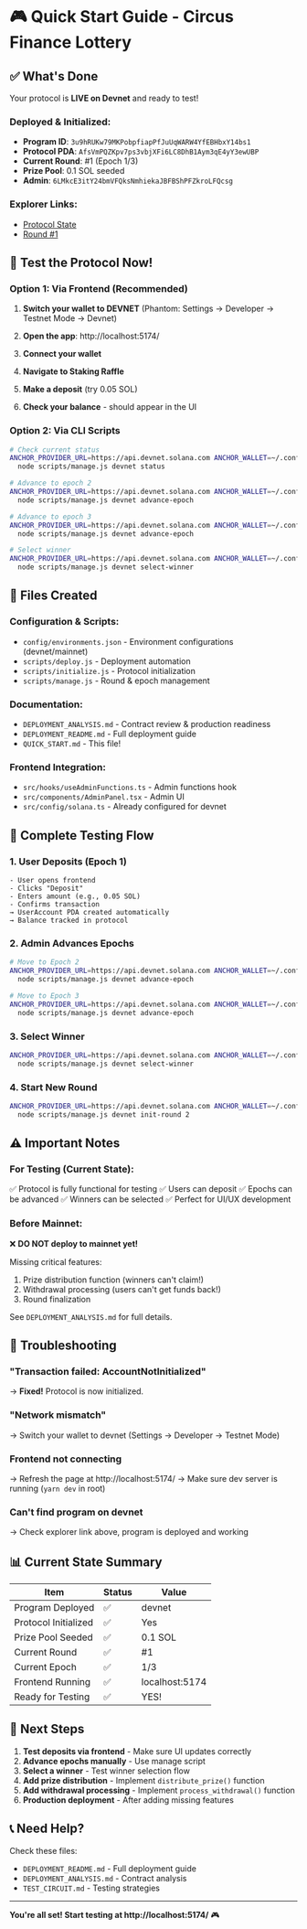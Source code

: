 # 🎮 Quick Start Guide - Circus Finance Lottery

## ✅ What's Done

Your protocol is **LIVE on Devnet** and ready to test!

### Deployed & Initialized:
- **Program ID**: `3u9hRUKw79MKPobpfiapPfJuUqWARW4YfEBHbxY14bs1`
- **Protocol PDA**: `AfsVmPQZKpv7ps3vbjXFi6LC8DhB1Aym3qE4yY3ewUBP`
- **Current Round**: #1 (Epoch 1/3)
- **Prize Pool**: 0.1 SOL seeded
- **Admin**: `6LMkcE3itY24bmVFQksNmhiekaJBFBShPFZkroLFQcsg`

### Explorer Links:
- [Protocol State](https://explorer.solana.com/address/AfsVmPQZKpv7ps3vbjXFi6LC8DhB1Aym3qE4yY3ewUBP?cluster=devnet)
- [Round #1](https://explorer.solana.com/address/Dw7EbahsqnZaZnNRkS2tk8WYfFZvyWtRUhs8TXfp6Arj?cluster=devnet)

## 🎯 Test the Protocol Now!

### Option 1: Via Frontend (Recommended)

1. **Switch your wallet to DEVNET** (Phantom: Settings → Developer → Testnet Mode → Devnet)

2. **Open the app**: http://localhost:5174/

3. **Connect your wallet**

4. **Navigate to Staking Raffle**

5. **Make a deposit** (try 0.05 SOL)

6. **Check your balance** - should appear in the UI

### Option 2: Via CLI Scripts

```bash
# Check current status
ANCHOR_PROVIDER_URL=https://api.devnet.solana.com ANCHOR_WALLET=~/.config/solana/id.json \
  node scripts/manage.js devnet status

# Advance to epoch 2
ANCHOR_PROVIDER_URL=https://api.devnet.solana.com ANCHOR_WALLET=~/.config/solana/id.json \
  node scripts/manage.js devnet advance-epoch

# Advance to epoch 3
ANCHOR_PROVIDER_URL=https://api.devnet.solana.com ANCHOR_WALLET=~/.config/solana/id.json \
  node scripts/manage.js devnet advance-epoch

# Select winner
ANCHOR_PROVIDER_URL=https://api.devnet.solana.com ANCHOR_WALLET=~/.config/solana/id.json \
  node scripts/manage.js devnet select-winner
```

## 📁 Files Created

### Configuration & Scripts:
- `config/environments.json` - Environment configurations (devnet/mainnet)
- `scripts/deploy.js` - Deployment automation
- `scripts/initialize.js` - Protocol initialization
- `scripts/manage.js` - Round & epoch management

### Documentation:
- `DEPLOYMENT_ANALYSIS.md` - Contract review & production readiness
- `DEPLOYMENT_README.md` - Full deployment guide
- `QUICK_START.md` - This file!

### Frontend Integration:
- `src/hooks/useAdminFunctions.ts` - Admin functions hook
- `src/components/AdminPanel.tsx` - Admin UI
- `src/config/solana.ts` - Already configured for devnet

## 🔄 Complete Testing Flow

### 1. User Deposits (Epoch 1)
```
- User opens frontend
- Clicks "Deposit"
- Enters amount (e.g., 0.05 SOL)
- Confirms transaction
→ UserAccount PDA created automatically
→ Balance tracked in protocol
```

### 2. Admin Advances Epochs
```bash
# Move to Epoch 2
ANCHOR_PROVIDER_URL=https://api.devnet.solana.com ANCHOR_WALLET=~/.config/solana/id.json \
  node scripts/manage.js devnet advance-epoch

# Move to Epoch 3
ANCHOR_PROVIDER_URL=https://api.devnet.solana.com ANCHOR_WALLET=~/.config/solana/id.json \
  node scripts/manage.js devnet advance-epoch
```

### 3. Select Winner
```bash
ANCHOR_PROVIDER_URL=https://api.devnet.solana.com ANCHOR_WALLET=~/.config/solana/id.json \
  node scripts/manage.js devnet select-winner
```

### 4. Start New Round
```bash
ANCHOR_PROVIDER_URL=https://api.devnet.solana.com ANCHOR_WALLET=~/.config/solana/id.json \
  node scripts/manage.js devnet init-round 2
```

## ⚠️ Important Notes

### For Testing (Current State):
✅ Protocol is fully functional for testing
✅ Users can deposit
✅ Epochs can be advanced
✅ Winners can be selected
✅ Perfect for UI/UX development

### Before Mainnet:
❌ **DO NOT deploy to mainnet yet!**

Missing critical features:
1. Prize distribution function (winners can't claim!)
2. Withdrawal processing (users can't get funds back!)
3. Round finalization

See `DEPLOYMENT_ANALYSIS.md` for full details.

## 🐛 Troubleshooting

### "Transaction failed: AccountNotInitialized"
→ **Fixed!** Protocol is now initialized.

### "Network mismatch"
→ Switch your wallet to devnet (Settings → Developer → Testnet Mode)

### Frontend not connecting
→ Refresh the page at http://localhost:5174/
→ Make sure dev server is running (`yarn dev` in root)

### Can't find program on devnet
→ Check explorer link above, program is deployed and working

## 📊 Current State Summary

| Item | Status | Value |
|------|--------|-------|
| Program Deployed | ✅ | devnet |
| Protocol Initialized | ✅ | Yes |
| Prize Pool Seeded | ✅ | 0.1 SOL |
| Current Round | ✅ | #1 |
| Current Epoch | ✅ | 1/3 |
| Frontend Running | ✅ | localhost:5174 |
| Ready for Testing | ✅ | YES! |

## 🚀 Next Steps

1. **Test deposits via frontend** - Make sure UI updates correctly
2. **Advance epochs manually** - Use manage script
3. **Select a winner** - Test winner selection flow
4. **Add prize distribution** - Implement `distribute_prize()` function
5. **Add withdrawal processing** - Implement `process_withdrawal()` function
6. **Production deployment** - After adding missing features

## 📞 Need Help?

Check these files:
- `DEPLOYMENT_README.md` - Full deployment guide
- `DEPLOYMENT_ANALYSIS.md` - Contract analysis
- `TEST_CIRCUIT.md` - Testing strategies

---

**You're all set! Start testing at http://localhost:5174/** 🎮
